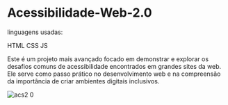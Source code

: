 # Acessibilidade-Web-2.0

linguagens usadas:

HTML
CSS
JS

Este é um projeto mais avançado focado em demonstrar e explorar os desafios comuns de acessibilidade encontrados em grandes sites da web. Ele serve como passo prático no desenvolvimento web e na compreensão da importância de criar ambientes digitais inclusivos.

![acs2 0](https://github.com/user-attachments/assets/da09bcb8-5368-4ddc-a28c-1a0ca5f21c3b)
